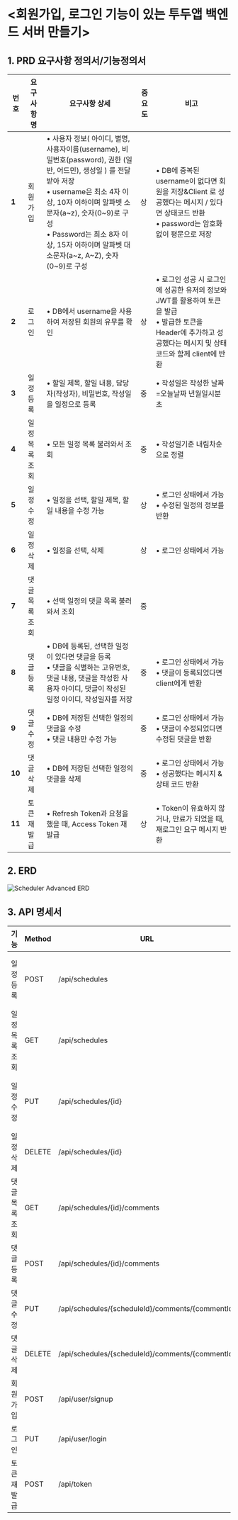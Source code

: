 # \<회원가입, 로그인 기능이 있는 투두앱 백엔드 서버 만들기>

## 1. PRD 요구사항 정의서/기능정의서
| **번호** | **요구사항명** | **요구사항 상세**                                                                                                                                                                                                       | **중요도** | **비고**                                                                                                 |
|--------|-----------|-------------------------------------------------------------------------------------------------------------------------------------------------------------------------------------------------------------------|---------|--------------------------------------------------------------------------------------------------------|
| **1**  | 회원가입      | • 사용자 정보( 아이디, 별명, 사용자이름(username), 비밀번호(password), 권한 (일반, 어드민), 생성일 ) 를 전달받아 저장<br>• username은  최소 4자 이상, 10자 이하이며 알파벳 소문자(a\~z), 숫자(0\~9)로 구성<br>• Password는  최소 8자 이상, 15자 이하이며 알파벳 대소문자(a\~z, A\~Z), 숫자(0\~9)로 구성 | 상       | • DB에 중복된 username이 없다면 회원을 저장&Client 로 성공했다는 메시지 / 있다면 상태코드 반환<br>• password는 암호화없이 평문으로 저장           |
| **2**  | 로그인       | • DB에서 username을 사용하여 저장된 회원의 유무를 확인                                                                                                                                                                              | 상       | • 로그인 성공 시 로그인에 성공한 유저의 정보와 JWT를 활용하여 토큰을 발급<br>• 발급한 토큰을 Header에 추가하고 성공했다는 메시지 및 상태코드와 함께 client에 반환 |
| **3**  | 일정 등록     | • 할일 제목, 할일 내용, 담당자(작성자), 비밀번호, 작성일을 일정으로 등록                                                                                                                                                                      | 중       | • 작성일은 작성한 날짜=오늘날짜 년월일시분초                                                                              |
| **4**  | 일정 목록 조회  | • 모든 일정 목록 불러와서 조회                                                                                                                                                                                                | 중       | • 작성일기준 내림차순으로 정렬                                                                                      |
| **5**  | 일정 수정     | • 일정을 선택, 할일 제목, 할일 내용을 수정 가능                                                                                                                                                                                     | 상       | • 로그인 상태에서 가능<br>• 수정된 일정의 정보를 반환                                                                      |
| **6**  | 일정 삭제     | • 일정을 선택, 삭제                                                                                                                                                                                                      | 상       | • 로그인 상태에서 가능                                                                                          |
| **7**  | 댓글 목록 조회  | • 선택 일정의 댓글 목록 불러와서 조회                                                                                                                                                                                            | 중       |                                                                                                        |
| **8**  | 댓글 등록     | • DB에 등록된, 선택한 일정이 있다면 댓글을 등록<br>• 댓글을 식별하는 고유번호, 댓글 내용, 댓글을 작성한 사용자 아이디, 댓글이 작성된 일정 아이디, 작성일자를 저장                                                                                                                | 중       | • 로그인 상태에서 가능<br>• 댓글이 등록되었다면 client에게 반환                                                              |
| **9**  | 댓글 수정     | • DB에 저장된 선택한 일정의 댓글을 수정<br>• 댓글 내용만 수정 가능                                                                                                                                                                        | 중       | • 로그인 상태에서 가능<br>• 댓글이 수정되었다면 수정된 댓글을 반환                                                               |
| **10** | 댓글 삭제     | • DB에 저장된 선택한 일정의 댓글을 삭제                                                                                                                                                                                          | 중       | • 로그인 상태에서 가능<br>• 성공했다는 메시지 & 상태 코드 반환                                                                |
| **11** | 토큰 재발급    | • Refresh Token과 요청을 했을 때, Access Token 재발급                                                                                                                                                                       | 상       | • Token이 유효하지 않거나, 만료가 되었을 때, 재로그인 요구 메시지 반환                                                           |

## 2. ERD
![Scheduler Advanced ERD](https://github.com/andrew75313/Sparta-Week7-Assignment/assets/161192870/dfa9a98f-f1b8-49e7-8a30-a53f3bb46b56)

## 3. API 명세서
| **기능**   | **Method** | **URL**                                          | **Return Type**           | **Response 비고**              |
|----------|------------|--------------------------------------------------|---------------------------|------------------------------|
| 일정 등록    | POST       | /api/schedules                                   | ScheduleResponseDto       | 등록된 일정 정보 or 일정 등록에 대한 성공 여부 |
| 일정 목록 조회 | GET        | /api/schedules                                   | List\<ScheduleResponseDto> | 사용자의 등록된 모든 일정들의 정보          |
| 일정 수정    | PUT        | /api/schedules/{id}                              | String                    | 수정된 일정 정보 or 일정 등록에 대한 성공 여부 |
| 일정 삭제    | DELETE     | /api/schedules/{id}                              | String                    | 일정삭제에 대한 성공 여부               |
| 댓글 목록 조회 | GET        | /api/schedules/{id}/comments                     | List\<CommentResponseDto>  | 특정 일정에 등록된 모든 일정들의 정보        |
| 댓글 등록    | POST       | /api/schedules/{id}/comments                     | String                    | 댓글 등록 성공 여부 & 등록 댓글          |
| 댓글 수정    | PUT        | /api/schedules/{scheduleId}/comments/{commentId} | String                    | 댓글 수정 성공 여부 & 수정 댓글          |
| 댓글 삭제    | DELETE     | /api/schedules/{scheduleId}/comments/{commentId} | String                    | 댓글 삭제 성공 여부                  |
| 회원가입     | POST       | /api/user/signup                                 | String                    | 회원가입 성공 여부                   |
| 로그인      | PUT        | /api/user/login                                  | String                    | 로그인 성공 여부                    |
| 토큰 재발급   | POST       | /api/token                                       | String                    | Access Token 발급 성공여부         |
